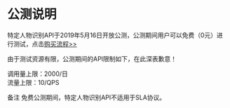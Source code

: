 # 公测说明

特定人物识别API于2019年5月16日开放公测，公测期间用户可以免费（0元）进行测试，点击[购买流程>>](../Pricing/Purchase-Process.md)

由于测试资源有限，公测期间的API限制如下，在此深表歉意！

调用量上限：2000/日   
流量上限：10/QPS

备注
免费公测期间，特定人物识别API不适用于SLA协议。


